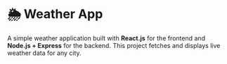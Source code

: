 # 🌦️ Weather App

A simple weather application built with **React.js** for the frontend and **Node.js + Express** for the backend. This project fetches and displays live weather data for any city.
